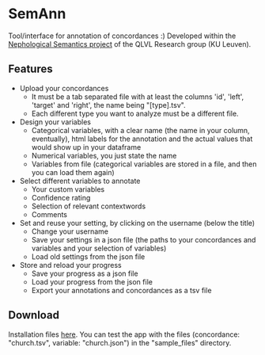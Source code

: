 # SemAnn

Tool/interface for annotation of concordances :)
Developed within the <a href="https://www.arts.kuleuven.be/ling/qlvl/projects/current/nephological-semantics">Nephological Semantics project</a> of the QLVL Research group (KU Leuven).

## Features
- Upload your concordances
    - It must be a tab separated file with at least the columns 'id', 'left', 'target' and 'right', the name being "[type].tsv".
    - Each different type you want to analyze must be a different file.
- Design your variables
    - Categorical variables, with a clear name (the name in your column, eventually), html labels for the annotation and the actual values that would show up in your dataframe
    - Numerical variables, you just state the name
    - Variables from file (categorical variables are stored in a file, and then you can load them again)
- Select different variables to annotate
    - Your custom variables
    - Confidence rating
    - Selection of relevant contextwords
    - Comments
- Set and reuse your setting, by clicking on the username (below the title)
    - Change your username
    - Save your settings in a json file (the paths to your concordances and variables and your selection of variables)
    - Load old settings from the json file
- Store and reload your progress
    - Save your progress as a json file
    - Load your progress from the json file
    - Export your annotations and concordances as a tsv file

## Download
Installation files <a href="./Windows/">here</a>. You can test the app with the files (concordance: "church.tsv", variable: "church.json") in the "sample_files" directory.